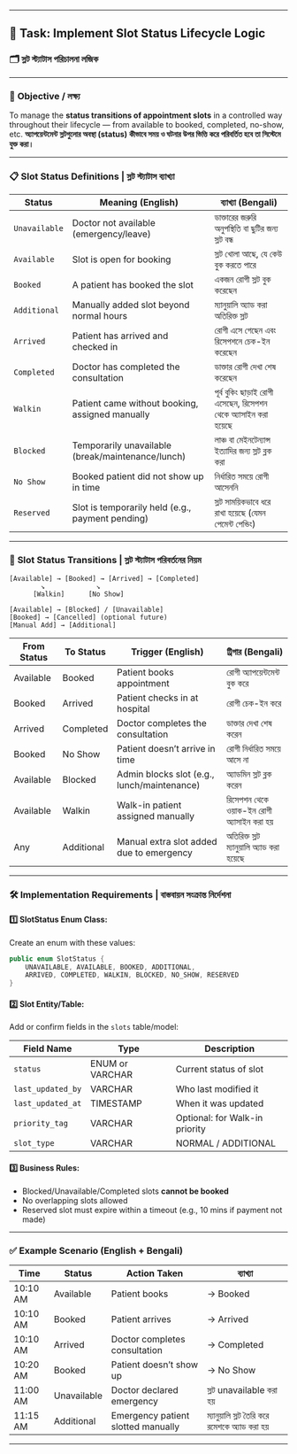 

---

## 🧾 **Task: Implement Slot Status Lifecycle Logic**

### 🗂️ স্লট স্ট্যাটাস পরিচালনা লজিক

---

### 🎯 **Objective / লক্ষ্য**

To manage the **status transitions of appointment slots** in a controlled way throughout their lifecycle — from available to booked, completed, no-show, etc.
**অ্যাপয়েন্টমেন্ট স্লটগুলোর অবস্থা (status) কীভাবে সময় ও ঘটনার উপর ভিত্তি করে পরিবর্তিত হবে তা সিস্টেমে যুক্ত করা।**

---

### 📋 **Slot Status Definitions | স্লট স্ট্যাটাস ব্যাখ্যা**

| **Status**    | **Meaning (English)**                             | **ব্যাখ্যা (Bengali)**                                           |
| ------------- | ------------------------------------------------- | ---------------------------------------------------------------- |
| `Unavailable` | Doctor not available (emergency/leave)            | ডাক্তারের জরুরি অনুপস্থিতি বা ছুটির জন্য স্লট বন্ধ               |
| `Available`   | Slot is open for booking                          | স্লট খোলা আছে, যে কেউ বুক করতে পারে                              |
| `Booked`      | A patient has booked the slot                     | একজন রোগী স্লট বুক করেছেন                                        |
| `Additional`  | Manually added slot beyond normal hours           | ম্যানুয়ালি অ্যাড করা অতিরিক্ত স্লট                              |
| `Arrived`     | Patient has arrived and checked in                | রোগী এসে গেছেন এবং রিসেপশনে চেক-ইন করেছেন                        |
| `Completed`   | Doctor has completed the consultation             | ডাক্তার রোগী দেখা শেষ করেছেন                                     |
| `Walkin`      | Patient came without booking, assigned manually   | পূর্ব বুকিং ছাড়াই রোগী এসেছেন, রিসেপশন থেকে অ্যাসাইন করা হয়েছে |
| `Blocked`     | Temporarily unavailable (break/maintenance/lunch) | লাঞ্চ বা মেইনটেন্যান্স ইত্যাদির জন্য স্লট ব্লক করা               |
| `No Show`     | Booked patient did not show up in time            | নির্ধারিত সময়ে রোগী আসেননি                                      |
| `Reserved`    | Slot is temporarily held (e.g., payment pending)  | স্লট সাময়িকভাবে ধরে রাখা হয়েছে (যেমন পেমেন্ট পেন্ডিং)           |

---

### 🔁 **Slot Status Transitions | স্লট স্ট্যাটাস পরিবর্তনের নিয়ম**

```text
[Available] → [Booked] → [Arrived] → [Completed]
        ↘             ↘
      [Walkin]      [No Show]

[Available] → [Blocked] / [Unavailable]
[Booked] → [Cancelled] (optional future)
[Manual Add] → [Additional]
```

| From Status | To Status  | Trigger (English)                           | ট্রিগার (Bengali)                         |
| ----------- | ---------- | ------------------------------------------- | ----------------------------------------- |
| Available   | Booked     | Patient books appointment                   | রোগী অ্যাপয়েন্টমেন্ট বুক করে             |
| Booked      | Arrived    | Patient checks in at hospital               | রোগী চেক-ইন করে                           |
| Arrived     | Completed  | Doctor completes the consultation           | ডাক্তার দেখা শেষ করেন                     |
| Booked      | No Show    | Patient doesn’t arrive in time              | রোগী নির্ধারিত সময়ে আসে না               |
| Available   | Blocked    | Admin blocks slot (e.g., lunch/maintenance) | অ্যাডমিন স্লট ব্লক করেন                   |
| Available   | Walkin     | Walk-in patient assigned manually           | রিসেপশন থেকে ওয়াক-ইন রোগী অ্যাসাইন করা হয় |
| Any         | Additional | Manual extra slot added due to emergency    | অতিরিক্ত স্লট ম্যানুয়ালি অ্যাড করা হয়েছে  |

---

### 🛠️ **Implementation Requirements | বাস্তবায়ন সংক্রান্ত নির্দেশনা**

#### 1️⃣ SlotStatus Enum Class:

Create an enum with these values:

```java
public enum SlotStatus {
    UNAVAILABLE, AVAILABLE, BOOKED, ADDITIONAL,
    ARRIVED, COMPLETED, WALKIN, BLOCKED, NO_SHOW, RESERVED
}
```

#### 2️⃣ Slot Entity/Table:

Add or confirm fields in the `slots` table/model:

| Field Name        | Type            | Description                    |
| ----------------- | --------------- | ------------------------------ |
| `status`          | ENUM or VARCHAR | Current status of slot         |
| `last_updated_by` | VARCHAR         | Who last modified it           |
| `last_updated_at` | TIMESTAMP       | When it was updated            |
| `priority_tag`    | VARCHAR         | Optional: for Walk-in priority |
| `slot_type`       | VARCHAR         | NORMAL / ADDITIONAL            |

#### 3️⃣ Business Rules:

* Blocked/Unavailable/Completed slots **cannot be booked**
* No overlapping slots allowed
* Reserved slot must expire within a timeout (e.g., 10 mins if payment not made)

---

### ✅ Example Scenario (English + Bengali)

| Time     | Status      | Action Taken                       | ব্যাখ্যা                                     |
| -------- | ----------- | ---------------------------------- | -------------------------------------------- |
| 10:10 AM | Available   | Patient books                      | → Booked                                     |
| 10:10 AM | Booked      | Patient arrives                    | → Arrived                                    |
| 10:10 AM | Arrived     | Doctor completes consultation      | → Completed                                  |
| 10:20 AM | Booked      | Patient doesn’t show up            | → No Show                                    |
| 11:00 AM | Unavailable | Doctor declared emergency          | স্লট unavailable করা হয়                      |
| 11:15 AM | Additional  | Emergency patient slotted manually | ম্যানুয়ালি স্লট তৈরি করে রমেশকে অ্যাড করা হয় |

---

